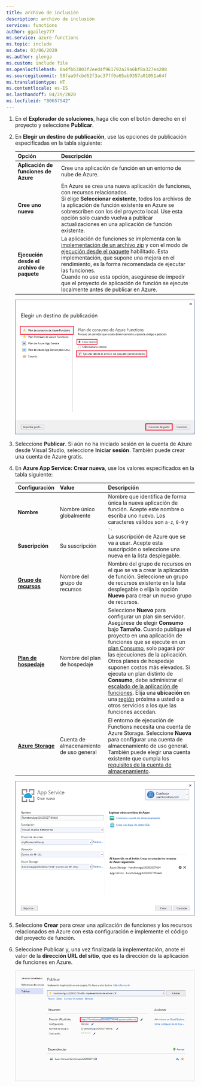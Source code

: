 ```yaml
---
title: archivo de inclusión
description: archivo de inclusión
services: functions
author: ggailey777
ms.service: azure-functions
ms.topic: include
ms.date: 03/06/2020
ms.author: glenga
ms.custom: include file
ms.openlocfilehash: 8a4fbb3803f2eed4f961792a29a6bf8a327ea208
ms.sourcegitcommit: 58faa9fcbd62f3ac37ff0a65ab9357a01051a64f
ms.translationtype: HT
ms.contentlocale: es-ES
ms.lasthandoff: 04/29/2020
ms.locfileid: "80657542"
---
```

1. En el **Explorador de soluciones**, haga clic con el botón derecho en el proyecto y seleccione **Publicar**.

2. En **Elegir un destino de publicación**, use las opciones de publicación especificadas en la tabla siguiente: 

    | Opción      | Descripción                                |
    | ------------ |  -------------------------------------------------- |
    | **Aplicación de funciones de Azure** | Cree una aplicación de función en un entorno de nube de Azure. | 
    | **Cree uno nuevo** | En Azure se crea una nueva aplicación de funciones, con recursos relacionados. <br/>Si elige **Seleccionar existente**, todos los archivos de la aplicación de función existente en Azure se sobrescriben con los del proyecto local. Use esta opción solo cuando vuelva a publicar actualizaciones en una aplicación de función existente. |
    | **Ejecución desde el archivo de paquete** | La aplicación de funciones se implementa con la [implementación de un archivo zip](../articles/azure-functions/functions-deployment-technologies.md#zip-deploy) y con el modo de [ejecución desde el paquete](../articles/azure-functions/run-functions-from-deployment-package.md) habilitado. Esta implementación, que supone una mejora en el rendimiento, es la forma recomendada de ejecutar las funciones. <br/>Cuando no use esta opción, asegúrese de impedir que el proyecto de aplicación de función se ejecute localmente antes de publicar en Azure. |

    ![Elegir un destino de publicación](./media/functions-vstools-publish/functions-visual-studio-publish-profile.png)


3. Seleccione **Publicar**. Si aún no ha iniciado sesión en la cuenta de Azure desde Visual Studio, seleccione **Iniciar sesión**. También puede crear una cuenta de Azure gratis.

4. En **Azure App Service: Crear nueva**, use los valores especificados en la tabla siguiente:

    | Configuración      | Value  | Descripción                                |
    | ------------ |  ------- | -------------------------------------------------- |
    | **Nombre** | Nombre único globalmente | Nombre que identifica de forma única la nueva aplicación de función. Acepte este nombre o escriba uno nuevo. Los caracteres válidos son `a-z`, `0-9` y `-`. |
    | **Suscripción** | Su suscripción | La suscripción de Azure que se va a usar. Acepte esta suscripción o seleccione una nueva en la lista desplegable. |
    | **[Grupo de recursos](../articles/azure-resource-manager/management/overview.md)** | Nombre del grupo de recursos |  Nombre del grupo de recursos en el que se va a crear la aplicación de función. Seleccione un grupo de recursos existente en la lista desplegable o elija la opción **Nuevo** para crear un nuevo grupo de recursos.|
    | **[Plan de hospedaje](../articles/azure-functions/functions-scale.md)** | Nombre del plan de hospedaje | Seleccione **Nuevo** para configurar un plan sin servidor. Asegúrese de elegir **Consumo** bajo **Tamaño**. Cuando publique el proyecto en una aplicación de funciones que se ejecute en un [plan Consumo](../articles/azure-functions/functions-scale.md#consumption-plan), solo pagará por las ejecuciones de la aplicación. Otros planes de hospedaje suponen costos más elevados. Si ejecuta un plan distinto de **Consumo**, debe administrar el [escalado de la aplicación de funciones](../articles/azure-functions/functions-scale.md). Elija una **ubicación** en una [región](https://azure.microsoft.com/regions/) próxima a usted o a otros servicios a los que las funciones accedan.  |
    | **[Azure Storage](../articles/storage/common/storage-account-create.md)** | Cuenta de almacenamiento de uso general | El entorno de ejecución de Functions necesita una cuenta de Azure Storage. Seleccione **Nueva** para configurar una cuenta de almacenamiento de uso general. También puede elegir una cuenta existente que cumpla los [requisitos de la cuenta de almacenamiento](../articles/azure-functions/functions-scale.md#storage-account-requirements).  |

    ![Cuadro de diálogo Crear servicio de aplicaciones](./media/functions-vstools-publish/functions-visual-studio-publish.png)

5. Seleccione **Crear** para crear una aplicación de funciones y los recursos relacionados en Azure con esta configuración e implemente el código del proyecto de función. 

6. Seleccione Publicar y, una vez finalizada la implementación, anote el valor de la **dirección URL del sitio**, que es la dirección de la aplicación de funciones en Azure.

    ![Publicar mensaje de operación correcta](./media/functions-vstools-publish/functions-visual-studio-publish-complete.png)
